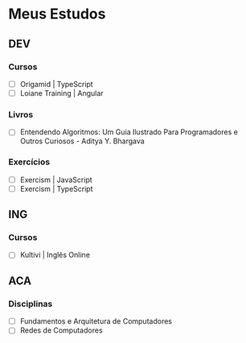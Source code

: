 # Meus Estudos

## DEV

### Cursos
- [ ] Origamid | TypeScript
- [ ] Loiane Training | Angular

### Livros
- [ ] Entendendo Algoritmos: Um Guia Ilustrado Para Programadores e Outros Curiosos - Aditya Y. Bhargava

### Exercícios
- [ ] Exercism | JavaScript
- [ ] Exercism | TypeScript

## ING

### Cursos
- [ ] Kultivi | Inglês Online

## ACA

### Disciplinas 
- [ ] Fundamentos e Arquitetura de Computadores
- [ ] Redes de Computadores

